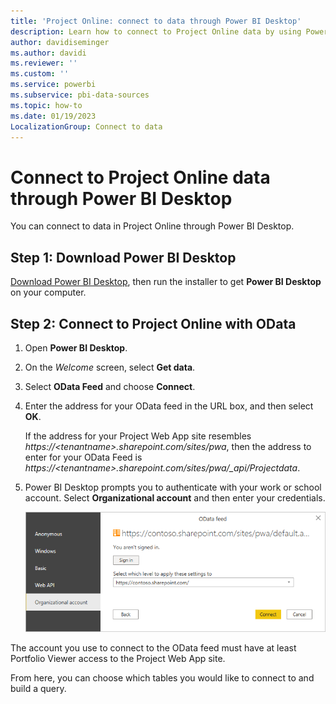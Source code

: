 ```yaml
---
title: 'Project Online: connect to data through Power BI Desktop'
description: Learn how to connect to Project Online data by using Power BI Desktop.
author: davidiseminger
ms.author: davidi
ms.reviewer: ''
ms.custom: ''
ms.service: powerbi
ms.subservice: pbi-data-sources
ms.topic: how-to
ms.date: 01/19/2023
LocalizationGroup: Connect to data
---
```

# Connect to Project Online data through Power BI Desktop

You can connect to data in Project Online through Power BI Desktop.

## Step 1: Download Power BI Desktop

[Download Power BI Desktop](https://go.microsoft.com/fwlink/?LinkID=521662), then run the installer to get **Power BI Desktop** on your computer.

## Step 2: Connect to Project Online with OData

1. Open **Power BI Desktop**.
1. On the *Welcome* screen, select **Get data**.
1. Select **OData Feed** and choose **Connect**.
1. Enter the address for your OData feed in the URL box, and then select **OK**.

   If the address for your Project Web App site resembles *https://\<tenantname\>.sharepoint.com/sites/pwa*, then the address to enter for your OData Feed is *https://\<tenantname\>.sharepoint.com/sites/pwa/\_api/Projectdata*.

1. Power BI Desktop prompts you to authenticate with your work or school account. Select **Organizational account** and then enter your credentials.

   ![Screenshot of the Power BI Desktop, showing the credentials prompt to connect.](media/desktop-project-online-connect-to-data/image.png)

The account you use to connect to the OData feed must have at least Portfolio Viewer access to the Project Web App site.

From here, you can choose which tables you would like to connect to and build a query.
